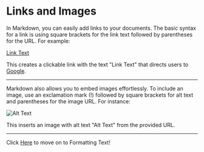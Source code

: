 # Links and Images

In Markdown, you can easily add links to your documents. The basic syntax for a link is using square brackets for the link text followed by parentheses for the URL. For example:

[Link Text](https://www.google.com)

This creates a clickable link with the text "Link Text" that directs users to [Google](https://www.google.com).

---

Markdown also allows you to embed images effortlessly. To include an image, use an exclamation mark (!) followed by square brackets for alt text and parentheses for the image URL. For instance:

![Alt Text](https://github.com/Av0cad0T0ast/Markdown-Basics/assets/112451921/229eae8b-57a2-48f3-a355-25e0dae86d5a)

This inserts an image with alt text "Alt Text" from the provided URL.

---

Click [Here](formattingtext.md) to move on to Formatting Text!
